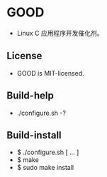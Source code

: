 
# GOOD

* Linux C 应用程序开发催化剂。 

## License

* GOOD is MIT-licensed.

## Build-help

* ./configure.sh -?

## Build-install

* $ ./configure.sh [ ... ]
* $ make
* $ sudo make install
